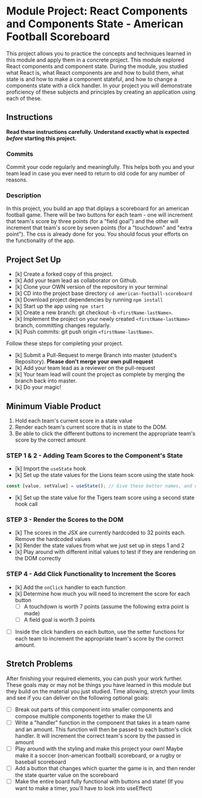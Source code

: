 # Module Project: React Components and Components State - American Football Scoreboard

This project allows you to practice the concepts and techniques learned in this module and apply them in a concrete project. This module explored React components and component state. During the module, you studied what React is, what React components are and how to build them, what state is and how to make a component stateful, and how to change a components state with a click handler. In your project you will demonstrate proficiency of these subjects and principles by creating an application using each of these.

## Instructions

**Read these instructions carefully. Understand exactly what is expected _before_ starting this project.**

### Commits

Commit your code regularly and meaningfully. This helps both you and your team lead in case you ever need to return to old code for any number of reasons.

### Description

In this project, you build an app that diplays a scoreboard for an american football game. There will be two buttons for each team - one will increment that team's score by three points (for a "field goal") and the other will increment that team's score by seven points (for a "touchdown" and "extra point"). The css is already done for you. You should focus your efforts on the functionality of the app.

## Project Set Up

- [k] Create a forked copy of this project.
- [k] Add your team lead as collaborator on Github.
- [k] Clone your OWN version of the repository in your terminal
- [k] CD into the project base directory `cd american-football-scoreboard`
- [k] Download project dependencies by running `npm install`
- [k] Start up the app using `npm start`
- [k] Create a new branch: git checkout -b `<firstName-lastName>`.
- [k] Implement the project on your newly created `<firstName-lastName>` branch, committing changes regularly.
- [k] Push commits: git push origin `<firstName-lastName>`.

Follow these steps for completing your project.

- [k] Submit a Pull-Request to merge <firstName-lastName> Branch into master (student's Repository). **Please don't merge your own pull request**
- [k] Add your team lead as a reviewer on the pull-request
- [k] Your team lead will count the project as complete by merging the branch back into master.
- [k] Do your magic!

## Minimum Viable Product

1. Hold each team's current score in a state value
2. Render each team's current score that is in state to the DOM.
3. Be able to click the different buttons to increment the appropriate team's score by the correct amount

### STEP 1 & 2 - Adding Team Scores to the Component's State

- [k] Import the `useState` hook
- [k] Set up the state values for the Lions team score using the state hook

```js
const [value, setValue] = useState(); // Give these better names, and decide whether you want to pass an initial score into the state hook as the initialValue
```

- [k] Set up the state value for the Tigers team score using a second state hook call

### STEP 3 - Render the Scores to the DOM

- [k] The scores in the JSX are currently hardcoded to 32 points each. Remove the hardcoded values
- [k] Render the state values from what we just set up in steps 1 and 2
- [k] Play around with different initial values to test if they are rendering on the DOM correctly

### STEP 4 - Add Click Functionality to Increment the Scores

- [k] Add the `onClick` handler to each function
- [k] Determine how much you will need to increment the score for each button
  - [ ] A touchdown is worth 7 points (assume the following extra point is made)
  - [ ] A field goal is worth 3 points
- [ ] Inside the click handlers on each button, use the setter functions for each team to increment the appropriate team's score by the correct amount.

## Stretch Problems

After finishing your required elements, you can push your work further. These goals may or may not be things you have learned in this module but they build on the material you just studied. Time allowing, stretch your limits and see if you can deliver on the following optional goals:

- [ ] Break out parts of this component into smaller components and compose multiple components together to make the UI
- [ ] Write a "handler" function in the component that takes in a team name and an amount. This function will then be passed to each button's click handler. It will increment the correct team's score by the passed in amount
- [ ] Play around with the styling and make this project your own! Maybe make it a soccer (non-american football) scoreboard, or a rugby or baseball scoreboard
- [ ] Add a button that changes which quarter the game is in, and then render the state quarter value on the scoreboard
- [ ] Make the entire board fully functional with buttons and state! (If you want to make a timer, you'll have to look into useEffect)
